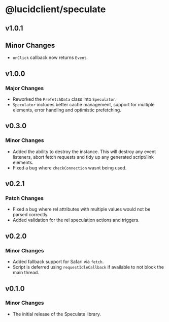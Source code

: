 # @lucidclient/speculate

## v1.0.1

## Minor Changes

- `onClick` callback now returns `Event`.

## v1.0.0

### Major Changes

- Reworked the `PrefetchData` class into `Speculator`.
- `Speculator` includes better cache management, support for multiple elements, error handling and optimistic prefetching.

## v0.3.0

### Minor Changes

- Added the ability to destroy the instance. This will destroy any event listeners, abort fetch requests and tidy up any generated script/link elements.
- Fixed a bug where `checkConnection` wasnt being used.

## v0.2.1

### Patch Changes

- Fixed a bug where rel attributes with multiple values would not be parsed correctly.
- Added validation for the rel speculation actions and triggers.

## v0.2.0

### Minor Changes

- Added fallback support for Safari via `fetch`.
- Script is deferred using `requestIdleCallback` if available to not block the main thread.

## v0.1.0

### Minor Changes

- The initial release of the Speculate library.